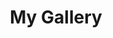---
title: My Gallery
linktitle: Home
description: My Photo Gallery Collection
#lastmod: 2023-07-05
featured_image: features.JPG # default: first image in this directory
# featured_image on the home page is used for OpenGraph cards, etc.

# sub-galleries on list pages are sorted by date and weight (descending)
---